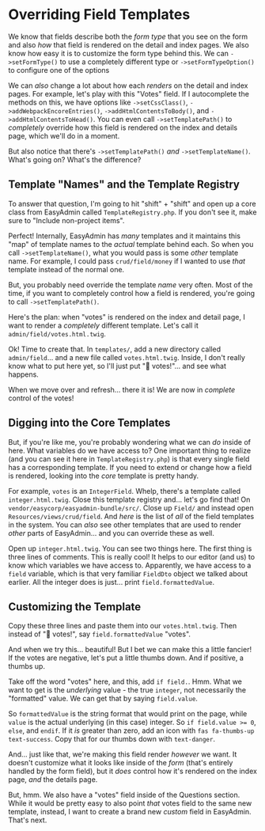 # Overriding Field Templates

We know that fields describe both the *form type* that you see on the form and
also *how* that field is rendered on the detail and index pages. We also know how
easy it is to customize the form type behind this. We can `->setFormType()` to use
a completely different type or `->setFormTypeOption()` to configure one of the options

We can *also* change a lot about how each *renders* on the detail and index pages.
For example, let's play with this "Votes" field. If I autocomplete the methods on
this, we have options like `->setCssClass()`, `->addWebpackEncoreEntries()`,
`->addHtmlContentsToBody()`, and `->addHtmlContentsToHead()`. You can even call
`->setTemplatePath()` to *completely* override how this field is rendered on the
index and details page, which we'll do in a moment.

But also notice that there's `->setTemplatePath()` *and* `->setTemplateName()`. What's
going on? What's the difference?

## Template "Names" and the Template Registry

To answer that question, I'm going to hit "shift" + "shift" and open up a core class
from EasyAdmin called `TemplateRegistry.php`. If you don't see it, make sure to
"Include non-project items".

Perfect! Internally, EasyAdmin has *many* templates and it maintains this "map"
of template names to the *actual* template behind each. So when you call
`->setTemplateName()`, what you would pass is some *other* template name. For
example, I could pass `crud/field/money` if I wanted to use *that* template instead
of the normal one.

But, you probably need override the template *name* very often. Most of the time,
if you want to completely control how a field is rendered, you're going to call
`->setTemplatePath()`.

Here's the plan: when "votes" is rendered on the index and detail page, I want
to render a *completely* different template. Let's call it
`admin/field/votes.html.twig`.

Ok! Time to create that. In `templates/`, add a new directory called `admin/field`...
and a new file called `votes.html.twig`. Inside, I don't really know what to put
here yet, so I'll just put "💯 votes!"... and see what happens.

When we move over and refresh... there it is! We are now in *complete* control of
the votes!

## Digging into the Core Templates

But, if you're like me, you're probably wondering what we can *do* inside of here.
What variables do we have access to? One important thing to realize (and you can
see it here in `TemplateRegistry.php`) is that every single field has a corresponding
template. If you need to extend or change how a field is rendered, looking into
the *core* template is pretty handy.

For example, `votes` is an `IntegerField`. Whelp, there's a template called
`integer.html.twig`. Close this template registry and... let's go find that! On
`vendor/easycorp/easyadmin-bundle/src/`. Close up `Field/` and instead open
`Resources/views/crud/field`. And *here* is the list of *all* of the field templates
in the system. You can *also* see other templates that are used to render *other*
parts of EasyAdmin... and you can override these as well.

Open up `integer.html.twig`. You can see two things here. The first thing is three
lines of comments. This is really cool! It helps to our editor (and us) to know which
variables we have access to. Apparently, we have access to a `field` variable,
which is that very familiar `FieldDto` object we talked about earlier. All the
integer does is just... print `field.formattedValue`.

## Customizing the Template

Copy these three lines and paste them into our `votes.html.twig`. Then instead of
"💯 votes!", say `field.formattedValue` "votes".

And when we try this... beautiful! But I bet we can make this a little fancier!
If the votes are negative, let's put a little thumbs down. And if positive, a
thumbs up.

Take off the word "votes" here, and this, add `if field.`. Hmm. What we want to get
is the *underlying* value - the true `integer`, not necessarily the "formatted" value.
We can get that by saying `field.value`.

So `formattedValue` is the string format that would print on the page, while `value`
is the actual underlying (in this case) integer. So `if field.value >= 0`, `else`,
and `endif`. If it *is* greater than zero, add an icon with
`fas fa-thumbs-up text-success`. Copy that for our thumbs down with `text-danger`.

And... just like that, we're making this field render *however* we want. It doesn't
customize what it looks like inside of the *form* (that's entirely handled by the form
field), but it *does* control how it's rendered on the index page, *and* the details
page.

But, hmm. We also have a "votes" field inside of the Questions section. While it
would be pretty easy to also point *that* votes field to the same new template,
instead, I want to create a brand new *custom* field in EasyAdmin. That's next.
